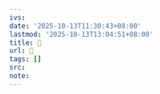 ```yaml
---
ivs:
date: '2025-10-13T11:30:43+08:00'
lastmod: '2025-10-13T13:04:51+08:00'
title: 󰦹
url: 󰦹
tags: []
src:
note:
---
```

